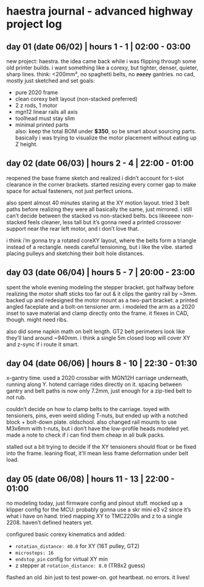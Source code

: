# haestra journal - advanced highway project log

## day 01 (date 06/02) | hours 1 - 1 | 02:00 - 03:00
new project: haestra. the idea came back while i was flipping through some old printer builds. i want something like a corexy, but tighter, denser, quieter, sharp lines. think: <200mm³, no spaghetti belts, no ~~~~zazzy~~~~ gantries.
no cad, mostly just sketched and set goals:
- pure 2020 frame  
- clean corexy belt layout (non-stacked preferred)  
- 2 z rods, 1 motor  
- mgn12 linear rails all axis  
- toolhead must stay slim  
- minimal printed parts  
also: keep the total BOM under **$350**, so be smart about sourcing parts. 
basically i was trying to visualize the motor placement without eating up Z height.

## day 02 (date 06/03) | hours 2 - 4 | 22:00 - 01:00

reopened the base frame sketch and realized i didn’t account for t-slot clearance in the corner brackets. started resizing every corner gap to make space for actual fasteners, not just perfect unions.

also spent almost 40 minutes staring at the XY motion layout. tried 3 belt paths before realizing they were all basically the same, just mirrored. i still can’t decide between the stacked vs non-stacked belts. bcs likeeeee non-stacked feels cleaner, less tall but it’s gonna need a printed crossover support near the rear left motor, and i don’t love that.

i think i’m gonna try a rotated coreXY layout, where the belts form a triangle instead of a rectangle. needs careful tensioning, but i like the vibe. started placing pulleys and sketching their bolt hole distances.

## day 03 (date 06/04) | hours 5 - 7 | 20:00 - 23:00
spent the whole evening modeling the stepper bracket. got halfway before realizing the motor shaft sticks too far out & it clips the gantry rail by ~3mm.
backed up and redesigned the motor mount as a two-part bracket: a printed angled faceplate and a bolt-on tensioner arm. i modeled the arm as a 2020 inset to save material and clamp directly onto the frame. it flexes in CAD, though. might need ribs.

also did some napkin math on belt length. GT2 belt perimeters look like they’ll land around ~940mm. i think a single 5m closed loop will cover XY and z-sync if i route it smart.

## day 04 (date 06/06) | hours 8 - 10 | 22:30 - 01:30

x-gantry time. used a 2020 crossbar with MGN12H carriage underneath, running along Y. hotend carriage rides directly on it. spacing between gantry and belt paths is now only 7.2mm, just enough for a zip-tied belt to not rub.

couldn’t decide on how to clamp belts to the carriage. toyed with tensioners, pins, even weird sliding T-nuts, but ended up with a notched block + bolt-down plate. oldschool.
also changed rail mounts to use M3x6mm with t-nuts, but i don’t have the low-profile heads modeled yet. made a note to check if i can find them cheap in ali bulk packs.

stalled out a bit trying to decide if the XY tensioners should float or be fixed into the frame. leaning float, it'll mean less frame deformation under belt load.

## day 05 (date 06/08) | hours 11 - 13 | 22:00 - 01:00
no modeling today, just firmware config and pinout stuff.
mocked up a klipper config for the MCU: probably gonna use a skr mini e3 v2 since it’s what i have on hand. tried mapping XY to TMC2209s and z to a single 2208. haven’t defined heaters yet.

configured basic corexy kinematics and added:
- `rotation_distance: 40.0` for XY (16T pulley, GT2)
- `microsteps: 16`
- `endstop_pin` config for virtual XY min
- z stepper at `rotation_distance: 8.0` (TR8x2 guess)

flashed an old .bin just to test power-on. got heartbeat. no errors. it lives!
